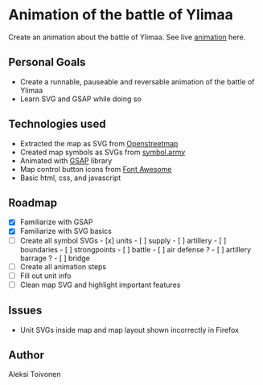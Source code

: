 # Animation of the battle of Ylimaa

Create an animation about the battle of Ylimaa.
See live [animation](https://aptoivonen.github.io/ylimaa-animation/) here.

## Personal Goals

- Create a runnable, pauseable and reversable animation of the battle of Ylimaa
- Learn SVG and GSAP while doing so

## Technologies used

- Extracted the map as SVG from [Openstreetmap](https://www.openstreetmap.org/#map=12/66.1358/26.2058)
- Created map symbols as SVGs from [symbol.army](https://www.symbol.army/about/en.html)
- Animated with [GSAP](https://greensock.com/gsap/) library
- Map control button icons from [Font Awesome](https://fontawesome.com/)
- Basic html, css, and javascript

## Roadmap

- [x] Familiarize with GSAP
- [x] Familiarize with SVG basics
- [ ] Create all symbol SVGs - [x] units - [ ] supply - [ ] artillery - [ ] boundaries - [ ] strongpoints - [ ] battle - [ ] air defense ? - [ ] artillery barrage ? - [ ] bridge
- [ ] Create all animation steps
- [ ] Fill out unit info
- [ ] Clean map SVG and highlight important features

## Issues

- Unit SVGs inside map and map layout shown incorrectly in Firefox

## Author

Aleksi Toivonen
